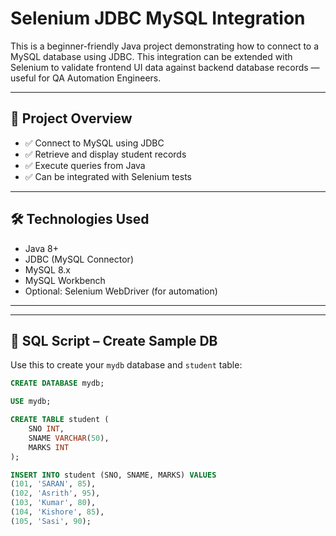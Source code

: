 # Selenium JDBC MySQL Integration

This is a beginner-friendly Java project demonstrating how to connect to a MySQL database using JDBC. This integration can be extended with Selenium to validate frontend UI data against backend database records — useful for QA Automation Engineers.

---

## 📌 Project Overview

- ✅ Connect to MySQL using JDBC
- ✅ Retrieve and display student records
- ✅ Execute queries from Java
- ✅ Can be integrated with Selenium tests

---

## 🛠️ Technologies Used

- Java 8+
- JDBC (MySQL Connector)
- MySQL 8.x
- MySQL Workbench
- Optional: Selenium WebDriver (for automation)

---


---

## 🧪 SQL Script – Create Sample DB

Use this to create your `mydb` database and `student` table:

```sql
CREATE DATABASE mydb;

USE mydb;

CREATE TABLE student (
    SNO INT,
    SNAME VARCHAR(50),
    MARKS INT
);

INSERT INTO student (SNO, SNAME, MARKS) VALUES
(101, 'SARAN', 85),
(102, 'Asrith', 95),
(103, 'Kumar', 80),
(104, 'Kishore', 85),
(105, 'Sasi', 90);


